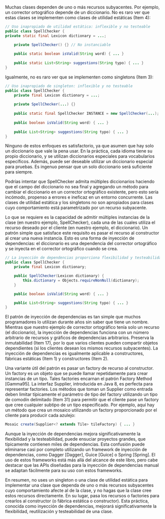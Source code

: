 Muchas clases dependen de uno o más recursos subyacentes. Por ejemplo, un corrector ortográfico depende de un diccionario. No es raro ver que estas clases se implementen como clases de utilidad estáticas (Item 4):


```java
// Uso inapropiado de utilidad estática: inflexible y no testeable
public class SpellChecker {
private static final Lexicon dictionary = ...;

    private SpellChecker() {} // No instanciable
    
    public static boolean isValid(String word) { ... }
    
    public static List<String> suggestions(String typo) { ... }
}
```

Igualmente, no es raro ver que se implementen como singletons (Item 3):

```java
// Uso inapropiado de singleton: inflexible y no testeable
public class SpellChecker {
    private final Lexicon dictionary = ...;
    
    private SpellChecker(...) {}
    
    public static final SpellChecker INSTANCE = new SpellChecker(...);
    
    public boolean isValid(String word) { ... }
    
    public List<String> suggestions(String typo) { ... }
}
```

Ninguno de estos enfoques es satisfactorio, ya que asumen que hay solo un diccionario que vale la pena usar. En la práctica, cada idioma tiene su propio diccionario, y se utilizan diccionarios especiales para vocabularios específicos. Además, puede ser deseable utilizar un diccionario especial para pruebas. Es ingenuo pensar que un solo diccionario será suficiente para siempre.

Podrías intentar que SpellChecker admita múltiples diccionarios haciendo que el campo del diccionario no sea final y agregando un método para cambiar el diccionario en un corrector ortográfico existente, pero esto sería incómodo, propenso a errores e ineficaz en un entorno concurrente. Las clases de utilidad estática y los singletons no son apropiados para clases cuyo comportamiento está parametrizado por un recurso subyacente.

Lo que se requiere es la capacidad de admitir múltiples instancias de la clase (en nuestro ejemplo, SpellChecker), cada una de las cuales utiliza el recurso deseado por el cliente (en nuestro ejemplo, el diccionario). Un patrón simple que satisface este requisito es pasar el recurso al constructor al crear una nueva instancia. Esto es una forma de inyección de dependencias: el diccionario es una dependencia del corrector ortográfico y se inyecta en el corrector ortográfico cuando se crea.
```java
// La inyección de dependencias proporciona flexibilidad y testeabilidad
public class SpellChecker {
    private final Lexicon dictionary;

    public SpellChecker(Lexicon dictionary) {
        this.dictionary = Objects.requireNonNull(dictionary);
    }

    public boolean isValid(String word) { ... }

    public List<String> suggestions(String typo) { ... }
}
```
El patrón de inyección de dependencias es tan simple que muchos programadores lo utilizan durante años sin saber que tiene un nombre. Mientras que nuestro ejemplo de corrector ortográfico tenía solo un recurso (el diccionario), la inyección de dependencias funciona con un número arbitrario de recursos y gráficos de dependencias arbitrarios. Preserva la inmutabilidad (Item 17), por lo que varios clientes pueden compartir objetos dependientes (si los clientes desean los mismos recursos subyacentes). La inyección de dependencias es igualmente aplicable a constructores, fábricas estáticas (Item 1) y constructores (Item 2).

Una variante útil del patrón es pasar un factory de recurso al constructor. Un factory es un objeto que se puede llamar repetidamente para crear instancias de un tipo. Tales factories encarnan el patrón Factory Method [Gamma95]. La interfaz Supplier<T>, introducida en Java 8, es perfecta para representar factories. Los métodos que toman un Supplier<T> como entrada deben limitar típicamente el parámetro de tipo del factory utilizando un tipo de comodín delimitado (Item 31) para permitir que el cliente pase un factory que cree cualquier subtipo de un tipo especificado. Por ejemplo, aquí hay un método que crea un mosaico utilizando un factory proporcionado por el cliente para producir cada azulejo:

```java
Mosaic create(Supplier<? extends Tile> tileFactory) { ... }
```
Aunque la inyección de dependencias mejora significativamente la flexibilidad y la testeabilidad, puede ensuciar proyectos grandes, que típicamente contienen miles de dependencias. Esta confusión puede eliminarse casi por completo utilizando un framework de inyección de dependencias, como Dagger [Dagger], Guice [Guice] o Spring [Spring]. El uso de estos frameworks está más allá del alcance de este libro, pero cabe destacar que las APIs diseñadas para la inyección de dependencias manual se adaptan fácilmente para su uso con estos frameworks.

En resumen, no uses un singleton o una clase de utilidad estática para implementar una clase que dependa de uno o más recursos subyacentes cuyo comportamiento afecte al de la clase, y no hagas que la clase cree estos recursos directamente. En su lugar, pasa los recursos o factories para crearlos al constructor (o fábrica estática o constructor). Esta práctica, conocida como inyección de dependencias, mejorará significativamente la flexibilidad, reutilización y testeabilidad de una clase.
